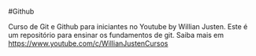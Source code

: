 #Github

Curso de Git e Github para iniciantes no Youtube by Willian Justen.
Este é um repositório para ensinar os fundamentos de git.
Saiba mais em https://www.youtube.com/c/WillianJustenCursos